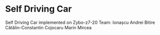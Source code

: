 # Self Driving Car
Self Driving Car implemented on Zybo-z7-20
Team: Ionașcu Andrei
      Bitire Cătălin-Constantin
      Cojocaru Marin Mircea
